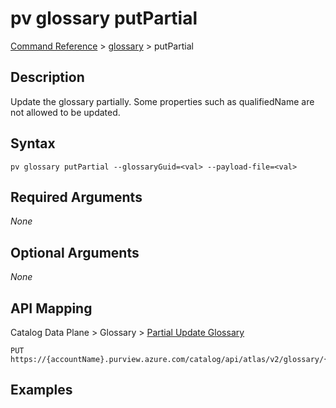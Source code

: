 # pv glossary putPartial
[Command Reference](../../../README.md#command-reference) > [glossary](./main.md) > putPartial

## Description
Update the glossary partially. Some properties such as qualifiedName are not allowed to be updated.

## Syntax
```
pv glossary putPartial --glossaryGuid=<val> --payload-file=<val>
```

## Required Arguments
*None*

## Optional Arguments
*None*

## API Mapping
Catalog Data Plane > Glossary > [Partial Update Glossary](https://docs.microsoft.com/en-us/rest/api/purview/catalogdataplane/glossary/partial-update-glossary)
```
PUT https://{accountName}.purview.azure.com/catalog/api/atlas/v2/glossary/{glossaryGuid}/partial
```

## Examples
```powershell

```